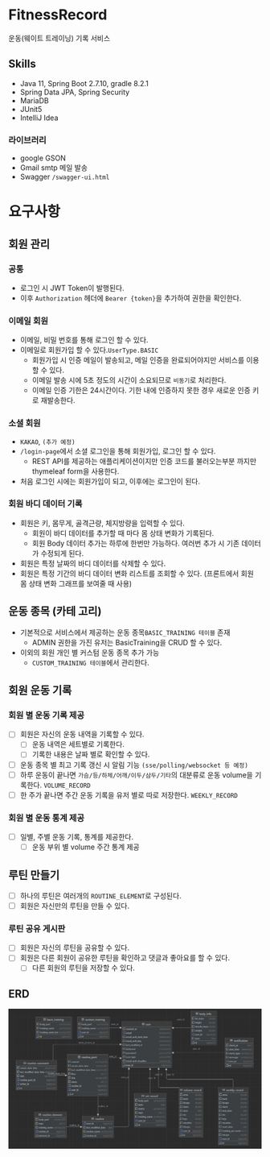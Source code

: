# FitnessRecord
운동(웨이트 트레이닝) 기록 서비스

## Skills
- Java 11, Spring Boot 2.7.10, gradle 8.2.1
- Spring Data JPA, Spring Security
- MariaDB
- JUnit5
- IntelliJ Idea

### 라이브러리
- google GSON
- Gmail smtp 메일 발송
- Swagger `/swagger-ui.html`

# 요구사항 

## 회원 관리
### 공통
- 로그인 시 JWT Token이 발행된다.
- 이후 `Authorization` 헤더에 `Bearer {token}`을 추가하여 권한을 확인한다.

### 이메일 회원
- 이메일, 비밀 번호를 통해 로그인 할 수 있다.
- 이메일로 회원가입 할 수 있다.`UserType.BASIC`
  - 회원가입 시 인증 메일이 발송되고, 메일 인증을 완료되어야지만 서비스를 이용할 수 있다.
  - 이메일 발송 시에 5초 정도의 시간이 소요되므로 `비동기`로 처리한다.
  - 이메일 인증 기한은 24시간이다. 기한 내에 인증하지 못한 경우 새로운 인증 키로 재발송한다.

### 소셜 회원
- `KAKAO`, `(추가 예정)`
- `/login-page`에서 소셜 로그인을 통해 회원가입, 로그인 할 수 있다.
  - REST API를 제공하는 애플리케이션이지만 인증 코드를 불러오는부분 까지만 thymeleaf form을 사용한다. 
- 처음 로그인 시에는 회원가입이 되고, 이후에는 로그인이 된다.

### 회원 바디 데이터 기록
- 회원은 키, 몸무게, 골격근량, 체지방량을 입력할 수 있다.
  - 회원이 바디 데이터를 추가할 때 마다 몸 상태 변화가 기록된다.
  - 회원 Body 데이터 추가는 하루에 한번만 가능하다. 여러번 추가 시 기존 데이터가 수정되게 된다.
- 회원은 특정 날짜의 바디 데이터를 삭제할 수 있다.
- 회원은 특정 기간의 바디 데이터 변화 리스트를 조회할 수 있다.
(프론트에서 회원 몸 상태 변화 그래프를 보여줄 때 사용)

## 운동 종목 (카테 고리)
- 기본적으로 서비스에서 제공하는 운동 종목`BASIC_TRAINING 테이블` 존재
  - ADMIN 권한을 가진 유저는 BasicTraining을 CRUD 할 수 있다.
- 이외의 회원 개인 별 커스텀 운동 종목 추가 가능
  - `CUSTOM_TRAINING 테이블`에서 관리한다.

## 회원 운동 기록
### 회원 별 운동 기록 제공
- [ ] 회원은 자신의 운동 내역을 기록할 수 있다.
  - [ ] 운동 내역은 세트별로 기록한다.
  - [ ] 기록한 내용은 날짜 별로 확인할 수 있다.
- [ ] 운동 종목 별 최고 기록 갱신 시 알림 기능 `(sse/polling/websocket 등 예정)`
- [ ] 하루 운동이 끝나면 `가슴/등/하체/어깨/이두/삼두/기타`의 대분류로 운동 volume을 기록한다. `VOLUME_RECORD`
- [ ] 한 주가 끝나면 주간 운동 기록을 유저 별로 따로 저장한다. `WEEKLY_RECORD`

### 회원 별 운동 통계 제공
- [ ] 일별, 주별 운동 기록, 통계를 제공한다.
  - [ ] 운동 부위 별 volume 주간 통계 제공

## 루틴 만들기
- [ ] 하나의 루틴은 여러개의 `ROUTINE_ELEMENT`로 구성된다.
- [ ] 회원은 자신만의 루틴을 만들 수 있다.

### 루틴 공유 게시판
- [ ] 회원은 자신의 루틴을 공유할 수 있다.
- [ ] 회원은 다른 회원이 공유한 루틴을 확인하고 댓글과 좋아요를 할 수 있다.
  - [ ] 다른 회원의 루틴을 저장할 수 있다.

## ERD
![ERD](src/main/resources/static/image/ERD.png)


